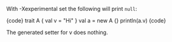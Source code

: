 With -Xexperimental set the following will print `null`:

{code}
trait A { val v = "Hi" }
val a = new A {}
println(a.v)
{code}


The generated setter for v does nothing.
